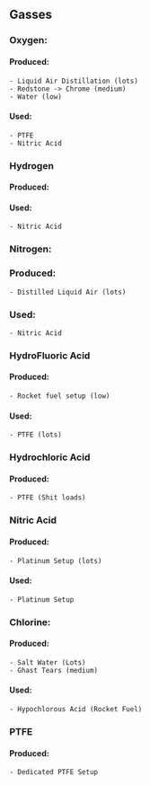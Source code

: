 

## Gasses

### Oxygen:
  #### Produced:
    - Liquid Air Distillation (lots)
    - Redstone -> Chrome (medium)
    - Water (low)
  #### Used:
    - PTFE
    - Nitric Acid

### Hydrogen
  #### Produced:
  #### Used:
    - Nitric Acid

### Nitrogen:
  ### Produced:
    - Distilled Liquid Air (lots)
  ### Used:
    - Nitric Acid

### HydroFluoric Acid
  #### Produced:
    - Rocket fuel setup (low)
  #### Used:
    - PTFE (lots)

### Hydrochloric Acid
  #### Produced:
    - PTFE (Shit loads)

### Nitric Acid
  #### Produced:
    - Platinum Setup (lots)
  #### Used:
    - Platinum Setup

### Chlorine:
  #### Produced:
    - Salt Water (Lots)
    - Ghast Tears (medium)
  #### Used:
    - Hypochlorous Acid (Rocket Fuel)


### PTFE
  #### Produced:
    - Dedicated PTFE Setup
